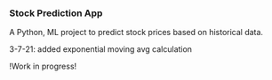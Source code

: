 ### Stock Prediction App ###
A Python, ML project to predict stock prices based on historical data.  
  
3-7-21: added exponential moving avg calculation

!Work in progress!